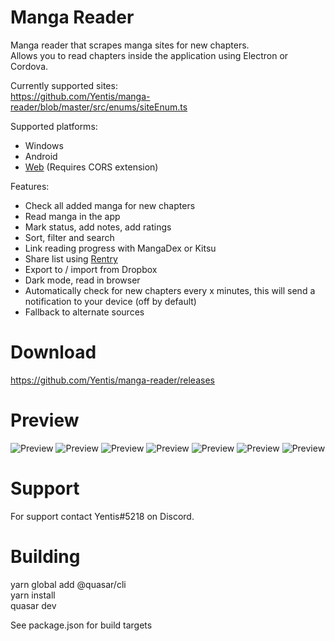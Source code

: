 # Manga Reader
Manga reader that scrapes manga sites for new chapters.  
Allows you to read chapters inside the application using Electron or Cordova.

Currently supported sites:  
https://github.com/Yentis/manga-reader/blob/master/src/enums/siteEnum.ts

Supported platforms:
- Windows
- Android
- [Web](https://yentis.github.io/mangareader/) (Requires CORS extension)

Features:
- Check all added manga for new chapters
- Read manga in the app
- Mark status, add notes, add ratings
- Sort, filter and search
- Link reading progress with MangaDex or Kitsu
- Share list using [Rentry](https://rentry.co/)
- Export to / import from Dropbox
- Dark mode, read in browser
- Automatically check for new chapters every x minutes, this will send a notification to your device (off by default)
- Fallback to alternate sources

# Download
https://github.com/Yentis/manga-reader/releases

# Preview
![Preview](https://i.imgur.com/Eb57CBG.png)
![Preview](https://i.imgur.com/DBIHfyq.png)
![Preview](https://i.imgur.com/s60v5ox.png)
![Preview](https://i.imgur.com/cIxMTUs.png)
![Preview](https://i.imgur.com/vnUMa8q.png)
![Preview](https://i.imgur.com/Sh31aEb.png)
![Preview](https://i.imgur.com/EHw91vu.png)

# Support
For support contact Yentis#5218 on Discord.  

# Building

yarn global add @quasar/cli  
yarn install  
quasar dev

See package.json for build targets

